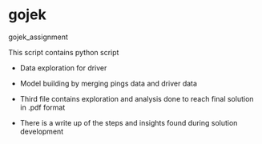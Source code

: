 # gojek

gojek_assignment

This script contains python script

 - Data exploration for driver
 
 - Model building by merging pings data and driver data
 
 - Third file contains exploration and analysis done to reach final solution in .pdf format
 
 - There is a write up of the steps and insights found during solution development
